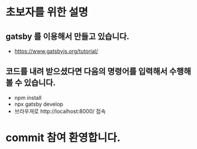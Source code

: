 # 초보자를 위한 설명
## gatsby 를 이용해서 만들고 있습니다.
- https://www.gatsbyjs.org/tutorial/

## 코드를 내려 받으셨다면 다음의 명령어를 입력해서 수행해볼 수 있습니다.
- npm install
- npx gatsby develop
- 브라우져로 http://localhost:8000/ 접속

# commit 참여 환영합니다.
